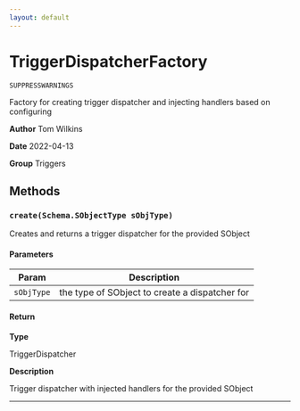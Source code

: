 ```yaml
---
layout: default
---
```

# TriggerDispatcherFactory

`SUPPRESSWARNINGS`

Factory for creating trigger dispatcher and injecting handlers based on configuring


**Author** Tom Wilkins


**Date** 2022-04-13


**Group** Triggers

## Methods
### `create(Schema.SObjectType sObjType)`

Creates and returns a trigger dispatcher for the provided SObject

#### Parameters
|Param|Description|
|---|---|
|`sObjType`|the type of SObject to create a dispatcher for|

#### Return

**Type**

TriggerDispatcher

**Description**

Trigger dispatcher with injected handlers for the provided SObject

---
